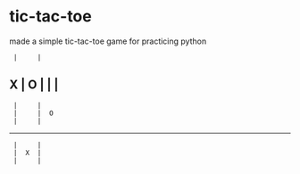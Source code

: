 # tic-tac-toe
made a simple tic-tac-toe game for practicing python

     |     |
  X  |  O  |
     |     | 
-----------------
     |     |
     |     |  O
     |     | 
-----------------
     |     |
     |  X  |
     |     | 
